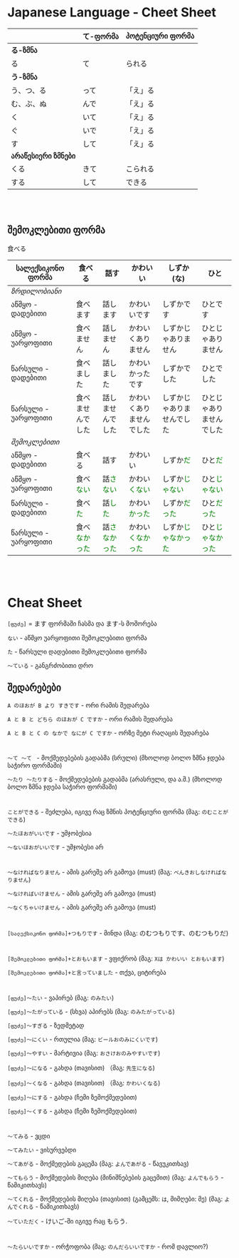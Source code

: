 # Japanese Language - Cheet Sheet


| |て-ფორმა|პოტენციური ფორმა|
|---|---|--|
|__る-ზმნა__|
|る|て|られる|
|__う-ზმნა__|
|う、つ、る|って|「え」る|
|む、ぶ、ぬ|んで|「え」る|
|く|いて|「え」る|
|ぐ|いで|「え」る|
|す|して|「え」る|
|__არაწესიერი ზმნები__|
|くる|きて|こられる|
|する|して|できる|

<br/>
<br/>

## შემოკლებითი ფორმა

食べる

|სალექსიკონო ფორმა|食べる|話す|かわいい|しずか (な)|ひと|
|---|---|---|---|---|---|
|_*ზრდილობიანი*_|
|აწმყო - დადებითი|食べます|話します|かわいいです|しずかです|ひとです|
|აწმყო - უარყოფითი|食べません|話しません|かわいくありません|しずかじゃありません|ひとじゃありません|
|წარსული - დადებითი|食べました|話しました|かわいかったです|しずかでした|ひとでした|
|წარსული - უარყოფითი|食べませんでした|話しませんでした|かわいくありませんでした|しずかじゃありませんでした|ひとじゃありませんでした|
|_*შემოკლებითი*_|
|აწმყო - დადებითი|食べる|話す|かわいい|しずか<span style="color:green">だ</span>|ひと<span style="color:green">だ</span>|
|აწმყო - უარყოფითი|食べ<span style="color:green">ない</span>|話<span style="color:green">さない</span>|かわい<span style="color:green">くない</span>|しずか<span style="color:green">じゃない</span>|ひと<span style="color:green">じゃない</span>|
|წარსული - დადებითი|食べ<span style="color:green">た</span>|話<span style="color:green">した</span>|かわい<span style="color:green">かった</span>|しずか<span style="color:green">だった</span>|ひと<span style="color:green">だった</span>|
|წარსული - უარყოფითი|食べ<span style="color:green">なかった</span>|話<span style="color:green">さなかった</span>|かわい<span style="color:green">くなかった</span>|しずか<span style="color:green">じゃなかった</span>|ひと<span style="color:green">じゃなかった</span>|


<br/>
<br/>


<!-- 
## [ზმნის რუ ფორმა]+კოტო დესუ
სუმი ვა ონგაკუ ო კიკუ კოტო დესუ - ჰობი არის მუსიკის მოსმენა -->





# Cheat Sheet

`[ფუძე]` = ます ფორმაში ჩასმა და ます-ს მოშორება

`ない` - აწმყო უარყოფითი შემოკლებითი ფორმა

`た` - წარსული დადებითი შემოკლებითი ფორმა

`〜ている` - განგრძობითი დრო

## შედარებები

`A のほおが B より すきです` - ორი რამის შედარება

`A と B と どちら のほおが C ですか` - ორი რამის შედარება

`A と B と C の なかで なにが C ですか` - ორზე მეტი რაღაცის შედარება


#


`〜て 〜て ` - მოქმედებების გადაბმა (სრული) (მხოლოდ ბოლო ზმნა ჯდება საჭირო ფორმაში)

`〜たり 〜たりする` - მოქმედებების გადაბმა (არასრული, და ა.შ.) (მხოლოდ ბოლო ზმნა ჯდება საჭირო ფორმაში)


#

`ことができる` - შეძლება, იგივე რაც ზმნის პოტენციური ფორმა (მაგ: `のむことができる`)

`〜たほおがいいです` - უმჯობესია

`〜ないほおがいいです` - უმჯობესი არ

# 

`〜なければなりません` - ამის გარეშე არ გამოვა (must) (მაგ: `べんきおしなければなりません`)

`〜なければいけません` - ამის გარეშე არ გამოვა (must)

`〜なくちゃいけません` - ამის გარეშე არ გამოვა (must)

#

`[სალექსიკონო ფორმა]+つもりです` - მინდა (მაგ: のむつもりです、のむつもりだ)

#

`[შემოკლებითი ფორმა]+とおもいます` - ვფიქრობ (მაგ: `Xは かわいい とおもいます`)

`[შემოკლებითი ფორმა]+と言っていました` - თქვა, ციტირება

# 

`[ფუძე]〜たい` - ვაპირებ (მაგ: `のみたい`)

`[ფუძე]〜たがっている` - (სხვა) აპირებს (მაგ: `のみたがっている`)

`[ფუძე]〜すぎる` - ზედმეტად

`[ფუძე]〜にくい` - რთულია (მაგ: `ビールおのみにくいです`)

`[ფუძე]〜やすい` - მარტივია (მაგ: `おさけおのみやすいです`)

`[ფუძე]〜になる` - გახდა (თავისით) （მაგ: `先生になる`)

`[ფუძე]〜くなる` - გახდა (თავისით) （მაგ: `かわいくなる`)

`[ფუძე]〜にする` - გახდა (ჩემი ზემოქმედებით)

`[ფუძე]〜くする` - გახდა (ჩემი ზემოქმედებით)


# 

`〜てみる` - ვცდი

`〜てみたい` - ვისურვებდი

`〜てあがる` - მოქმედების გაცემა (მაგ: `よんであがる` - წავუკითხავ)

`〜てもらう` - მოქმედების მიღება (მინიშნებების გაცემით) (მაგ: `よんでもらう` - წამიკითხავს)

`〜てくれる` - მოქმედების მიღება (თავისით) (გამცემს: `は`, მიმღები: მე) (მაგ: `よんでくれる` - წამიკითხავს)

`〜ていただく` - けいご-ში იგივე რაც もらう.

#

`〜たらいいですか` - ორჭოფობა (მაგ: `のんだらいいですか` - რომ დავლიო?)
